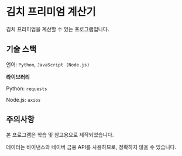 # 김치 프리미엄 계산기
김치 프리미엄을 계산할 수 있는 프로그램입니다.

## 기술 스택
언어: `Python`, `JavaScript (Node.js)`

**라이브러리**

Python: `requests`

Node.js: `axios`

## 주의사항
본 프로그램은 학습 및 참고용으로 제작되었습니다.

데이터는 바이낸스와 네이버 금융 API를 사용하므로, 정확하지 않을 수 있습니다.